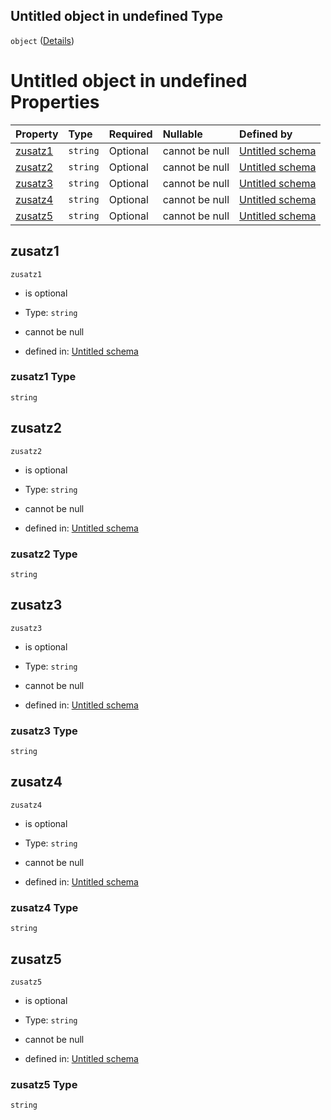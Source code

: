 ## Untitled object in undefined Type

`object` ([Details](adresszusatzinformation.md))

# Untitled object in undefined Properties

| Property            | Type     | Required | Nullable       | Defined by                                                                                                                                                                                        |
| :------------------ | :------- | :------- | :------------- | :------------------------------------------------------------------------------------------------------------------------------------------------------------------------------------------------ |
| [zusatz1](#zusatz1) | `string` | Optional | cannot be null | [Untitled schema](adresszusatzinformation-properties-zusatz1.md "https://raw.githubusercontent.com/conuti-gmbh/bo4e/main/schemas/v1/com/AdresszusatzInformation.schema.json#/properties/zusatz1") |
| [zusatz2](#zusatz2) | `string` | Optional | cannot be null | [Untitled schema](adresszusatzinformation-properties-zusatz2.md "https://raw.githubusercontent.com/conuti-gmbh/bo4e/main/schemas/v1/com/AdresszusatzInformation.schema.json#/properties/zusatz2") |
| [zusatz3](#zusatz3) | `string` | Optional | cannot be null | [Untitled schema](adresszusatzinformation-properties-zusatz3.md "https://raw.githubusercontent.com/conuti-gmbh/bo4e/main/schemas/v1/com/AdresszusatzInformation.schema.json#/properties/zusatz3") |
| [zusatz4](#zusatz4) | `string` | Optional | cannot be null | [Untitled schema](adresszusatzinformation-properties-zusatz4.md "https://raw.githubusercontent.com/conuti-gmbh/bo4e/main/schemas/v1/com/AdresszusatzInformation.schema.json#/properties/zusatz4") |
| [zusatz5](#zusatz5) | `string` | Optional | cannot be null | [Untitled schema](adresszusatzinformation-properties-zusatz5.md "https://raw.githubusercontent.com/conuti-gmbh/bo4e/main/schemas/v1/com/AdresszusatzInformation.schema.json#/properties/zusatz5") |

## zusatz1



`zusatz1`

*   is optional

*   Type: `string`

*   cannot be null

*   defined in: [Untitled schema](adresszusatzinformation-properties-zusatz1.md "https://raw.githubusercontent.com/conuti-gmbh/bo4e/main/schemas/v1/com/AdresszusatzInformation.schema.json#/properties/zusatz1")

### zusatz1 Type

`string`

## zusatz2



`zusatz2`

*   is optional

*   Type: `string`

*   cannot be null

*   defined in: [Untitled schema](adresszusatzinformation-properties-zusatz2.md "https://raw.githubusercontent.com/conuti-gmbh/bo4e/main/schemas/v1/com/AdresszusatzInformation.schema.json#/properties/zusatz2")

### zusatz2 Type

`string`

## zusatz3



`zusatz3`

*   is optional

*   Type: `string`

*   cannot be null

*   defined in: [Untitled schema](adresszusatzinformation-properties-zusatz3.md "https://raw.githubusercontent.com/conuti-gmbh/bo4e/main/schemas/v1/com/AdresszusatzInformation.schema.json#/properties/zusatz3")

### zusatz3 Type

`string`

## zusatz4



`zusatz4`

*   is optional

*   Type: `string`

*   cannot be null

*   defined in: [Untitled schema](adresszusatzinformation-properties-zusatz4.md "https://raw.githubusercontent.com/conuti-gmbh/bo4e/main/schemas/v1/com/AdresszusatzInformation.schema.json#/properties/zusatz4")

### zusatz4 Type

`string`

## zusatz5



`zusatz5`

*   is optional

*   Type: `string`

*   cannot be null

*   defined in: [Untitled schema](adresszusatzinformation-properties-zusatz5.md "https://raw.githubusercontent.com/conuti-gmbh/bo4e/main/schemas/v1/com/AdresszusatzInformation.schema.json#/properties/zusatz5")

### zusatz5 Type

`string`
